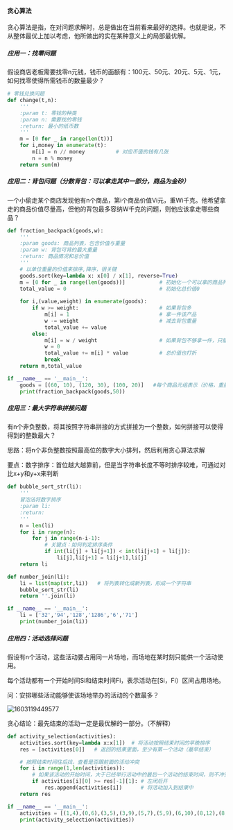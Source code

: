 #### 贪心算法

贪心算法是指，在对问题求解时，总是做出在当前看来最好的选择。也就是说，不从整体最优上加以考虑，他所做出的实在某种意义上的局部最优解。

##### 应用一：找零问题

假设商店老板需要找零n元钱，钱币的面额有：100元、50元、20元、5元、1元，如何找零使得所需钱币的数量最少？

```python
# 零钱兑换问题
def change(t,n):
    '''
    :param t: 零钱的种类
    :param n: 需要找的零钱
    :return: 最小的纸币数
    '''
    m = [0 for _ in range(len(t))]
    for i,money in enumerate(t):
        m[i] = n // money          # 对应币值的钱有几张
        n = n % money
    return sum(m)
```

##### 应用二：背包问题（分数背包：可以拿走其中一部分，商品为金砂）

一个小偷走某个商店发现他有n个商品，第i个商品价值Vi元，重Wi千克。他希望拿走的商品价值尽量高，但他的背包最多容纳W千克的问题，则他应该拿走哪些商品？

```python
def fraction_backpack(goods,w):
    '''
    :param goods: 商品列表，包含价值与重量
    :param w: 背包可背的最大重量
    :return: 商品情况和总价值
    '''
    # 以单位重量的价值来排序,降序，很关键
    goods.sort(key=lambda x: x[0] / x[1], reverse=True)
    m = [0 for _ in range(len(goods))]           # 初始化一个可以拿的商品列表
    total_value = 0                              # 初始化总价值0
    
    for i,(value,weight) in enumerate(goods):
        if w >= weight:                          # 如果背包多
            m[i] = 1                             # 拿一件该产品
            w -= weight                          # 减去背包重量
            total_value += value
        else:
            m[i] = w / weight                    # 如果背包不够拿一件，只能拿一部分
            w = 0
            total_value += m[i] * value          # 总价值也打折
            break
    return m,total_value

if __name__ == '__main__':
    goods = [(60, 10), (120, 30), (100, 20)]   #每个商品元组表示（价格，重量）
    print(fraction_backpack(goods,50))
```

##### 应用三：最大字符串拼接问题

有n个非负整数，将其按照字符串拼接的方式拼接为一个整数，如何拼接可以使得得到的整数最大？

思路：将n个非负整数按照最高位的数字大小排列，然后利用贪心算法求解

要点：数字排序：首位越大越靠前，但是当字符串长度不等时排序较难，可通过对比x+y和y+x来判断

```python
def bubble_sort_str(li):
    '''
    冒泡法将数字排序
    :param li:
    :return:
    '''
    n = len(li)
    for i in range(n):
        for j in range(n-i-1):
        	# 关键点：如何判定排序条件
            if int(li[j] + li[j+1]) < int(li[j+1] + li[j]):  
                li[j],li[j+1] = li[j+1],li[j]
    return li

def number_join(li):
    li = list(map(str,li))   # 将列表转化成新列表，形成一个字符串
    bubble_sort_str(li)
    return ''.join(li)

if __name__ == '__main__':
    li = ['32','94','128','1286','6','71']
    print(number_join(li))

```

##### 应用四：活动选择问题

假设有n个活动，这些活动要占用同一片场地，而场地在某时刻只能供一个活动使用。

每个活动都有一个开始时间Si和结束时间Fi，表示活动在[Si，Fi）区间占用场地。

问：安排哪些活动能够使该场地举办的活动的个数最多？

![1603119449577](C:\Users\Administrator\AppData\Roaming\Typora\typora-user-images\1603119449577.png)

贪心结论：最先结束的活动一定是最优解的一部分。（不解释）

```python
def activity_selection(activities):
    activities.sort(key=lambda x:x[1])  # 将活动按照结束时间的早晚排序
    res = [activities[0]]   # 返回的结果里面，至少有第一个活动（最早结束）

    # 按照结束时间往后找，查看是否跟前面的活动冲突
    for i in range(1,len(activities)):
        # 如果该活动的开始时间，大于已经举行活动中的最后一个活动的结束时间，则不冲突
        if activities[i][0] >= res[-1][1]: # 左闭后开
            res.append(activities[i])  	   # 将活动加入到结果中
    return res

if __name__ == '__main__':
    activities = [(1,4),(0,6),(3,5),(3,9),(5,7),(5,9),(6,10),(8,12),(8,11),(12,16),(2,14)]  # 元组代表活动的开始时间与结束时间
    print(activity_selection(activities))
```

